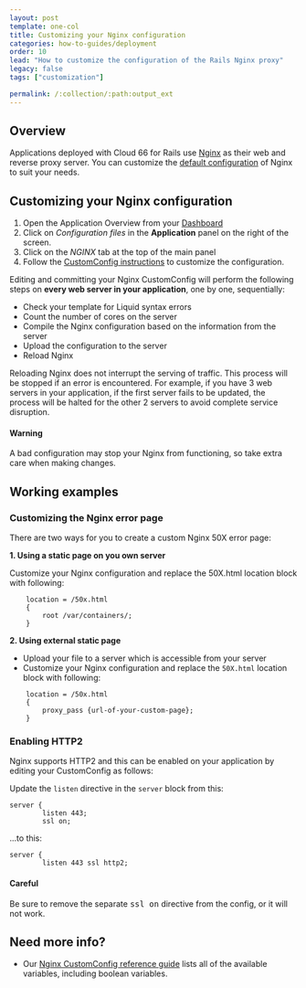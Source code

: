```yaml
---
layout: post
template: one-col
title: Customizing your Nginx configuration
categories: how-to-guides/deployment
order: 10
lead: "How to customize the configuration of the Rails Nginx proxy"
legacy: false
tags: ["customization"]

permalink: /:collection/:path:output_ext
---
```


## Overview

Applications deployed with Cloud 66 for Rails use [Nginx](http://nginx.com) as their web and reverse proxy server. You can customize the [default configuration](/rails/references/nginx.html#default-nginx-configuration) of Nginx to suit your needs.

## Customizing your Nginx configuration

1. Open the Application Overview from your [Dashboard](https://app.cloud66.com/dashboard)
2. Click on *Configuration files*  in the **Application** panel on the right of the screen.
3. Click on the *NGINX* tab at the top of the main panel 
4. Follow the [CustomConfig instructions](/rails/tutorials/custom-config.html) to customize the configuration.

Editing and committing your Nginx CustomConfig will perform the following steps on **every web server in your application**, one by one, sequentially:

*   Check your template for Liquid syntax errors
*   Count the number of cores on the server
*   Compile the Nginx configuration based on the information from the server
*   Upload the configuration to the server
*   Reload Nginx

Reloading Nginx does not interrupt the serving of traffic. This process will be stopped if an error is encountered. For example, if you have 3 web servers in your application, if the first server fails to be updated, the process will be halted for the other 2 servers to avoid complete service disruption.

#### Warning
<div class="notice notice-warning"><p>A bad configuration may stop your Nginx from functioning, so take extra care when making changes.</p></div>

## Working examples

### Customizing the Nginx error page

There are two ways for you to create a custom Nginx 50X error page:

**1\. Using a static page on you own server**

Customize your Nginx configuration and replace the 50X.html location block with following:
    
```
    location = /50x.html
    {
        root /var/containers/;
    }
```

**2\. Using external static page**
 
* Upload your file to a server which is accessible from your server
* Customize your Nginx configuration and replace the `50X.html` location block with following:
    
```
    location = /50x.html
    {
        proxy_pass {url-of-your-custom-page};
    }
```

### Enabling HTTP2

Nginx supports HTTP2 and this can be enabled on your application by editing your CustomConfig as follows:

Update the `listen` directive in the `server` block from this:

```shell
server {
        listen 443;
        ssl on;
```

...to this:

```shell
server {
        listen 443 ssl http2;
```

#### Careful
<div class="notice notice-warning"><p>Be sure to remove the separate <kbd>ssl on</kbd> directive from the config, or it will not work.
</p></div>


## Need more info?
* Our [Nginx CustomConfig reference guide](/rails/references/nginx.html#nginx-customconfig-variables) lists all of the available variables, including boolean variables.

